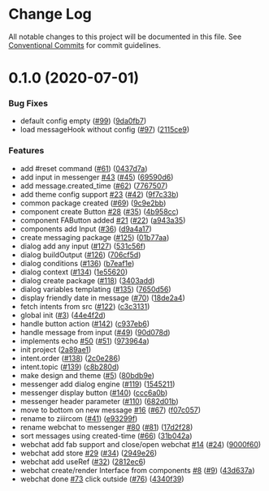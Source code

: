 # Change Log

All notable changes to this project will be documented in this file.
See [Conventional Commits](https://conventionalcommits.org) for commit guidelines.

# 0.1.0 (2020-07-01)


### Bug Fixes

* default config empty ([#99](https://github.com/mikbry/ziiircom/issues/99)) ([9da0fb7](https://github.com/mikbry/ziiircom/commit/9da0fb74788b371718ee0b00a06ddf516adb9c56))
* load messageHook without config ([#97](https://github.com/mikbry/ziiircom/issues/97)) ([2115ce9](https://github.com/mikbry/ziiircom/commit/2115ce9281a8e32a03e8764f19e514daf374426f))


### Features

* add #reset command ([#61](https://github.com/mikbry/ziiircom/issues/61)) ([0437d7a](https://github.com/mikbry/ziiircom/commit/0437d7a5f7834e6cc5a8908a5ed3a70c7f205e3a))
* add input in messenger [#43](https://github.com/mikbry/ziiircom/issues/43) ([#45](https://github.com/mikbry/ziiircom/issues/45)) ([69590d6](https://github.com/mikbry/ziiircom/commit/69590d6a177a6acc95ea202e886b45537197804a))
* add message.created_time ([#62](https://github.com/mikbry/ziiircom/issues/62)) ([7767507](https://github.com/mikbry/ziiircom/commit/77675070890e0655e4cc6f493ad0f2c6362f005e))
* add theme config support [#23](https://github.com/mikbry/ziiircom/issues/23) ([#42](https://github.com/mikbry/ziiircom/issues/42)) ([9f7c33b](https://github.com/mikbry/ziiircom/commit/9f7c33bb9bd66d17c3f960de6b1f3ed9bc8792f3))
* common package created ([#69](https://github.com/mikbry/ziiircom/issues/69)) ([9c9e2bb](https://github.com/mikbry/ziiircom/commit/9c9e2bb3fa7ace5aec54c28805d678c022d232f6))
* component create Button [#28](https://github.com/mikbry/ziiircom/issues/28) ([#35](https://github.com/mikbry/ziiircom/issues/35)) ([4b958cc](https://github.com/mikbry/ziiircom/commit/4b958ccdd41892f758ad1bd88c1a4f5cc65d388f))
* component FAButton added [#21](https://github.com/mikbry/ziiircom/issues/21) ([#22](https://github.com/mikbry/ziiircom/issues/22)) ([a943a35](https://github.com/mikbry/ziiircom/commit/a943a35a59747f6dafea16d915ffdd38491a1e39))
* components add Input ([#36](https://github.com/mikbry/ziiircom/issues/36)) ([d9a4a17](https://github.com/mikbry/ziiircom/commit/d9a4a17b86849ab8f269f21d8ec634371696f7c8))
* create messaging package ([#125](https://github.com/mikbry/ziiircom/issues/125)) ([01b77aa](https://github.com/mikbry/ziiircom/commit/01b77aabdc063cde706e6f8d123e6a71a7464365))
* dialog add any input ([#127](https://github.com/mikbry/ziiircom/issues/127)) ([531c56f](https://github.com/mikbry/ziiircom/commit/531c56f827c0748eb3b3af95170e8ee757ce67b5))
* dialog buildOutput ([#126](https://github.com/mikbry/ziiircom/issues/126)) ([706cf5d](https://github.com/mikbry/ziiircom/commit/706cf5de37529faab0ce8bec1ad69b8de6743f28))
* dialog conditions ([#136](https://github.com/mikbry/ziiircom/issues/136)) ([b7eaf1e](https://github.com/mikbry/ziiircom/commit/b7eaf1ea206293c379e022540fbc39afbe258cb9))
* dialog context ([#134](https://github.com/mikbry/ziiircom/issues/134)) ([1e55620](https://github.com/mikbry/ziiircom/commit/1e55620a31951d0f1a951f282914a6dad362c088))
* dialog create package ([#118](https://github.com/mikbry/ziiircom/issues/118)) ([3403add](https://github.com/mikbry/ziiircom/commit/3403add706b39e81adc29a53d1036b178f50fdf5))
* dialog variables templating ([#135](https://github.com/mikbry/ziiircom/issues/135)) ([7650d56](https://github.com/mikbry/ziiircom/commit/7650d564dd7a1e4e43189140d7add408ef86fc2b))
* display friendly date in message ([#70](https://github.com/mikbry/ziiircom/issues/70)) ([18de2a4](https://github.com/mikbry/ziiircom/commit/18de2a4fb98ea225a12b171bb60ca7855c4e4dd0))
* fetch intents from src ([#122](https://github.com/mikbry/ziiircom/issues/122)) ([c3c3131](https://github.com/mikbry/ziiircom/commit/c3c313129cb9d2e33b8198474d6402b08a4a9d5a))
* global init ([#3](https://github.com/mikbry/ziiircom/issues/3)) ([44e4f2d](https://github.com/mikbry/ziiircom/commit/44e4f2dae1c2f3e76306f9d9b083bb4ff2a8cbce))
* handle button action ([#142](https://github.com/mikbry/ziiircom/issues/142)) ([c937eb6](https://github.com/mikbry/ziiircom/commit/c937eb6309d24ba2bf6e7fe817c70f2db343a393))
* handle message from input ([#49](https://github.com/mikbry/ziiircom/issues/49)) ([90d078d](https://github.com/mikbry/ziiircom/commit/90d078db73d6c848e484aab579fa0cd3e4b4c8f5))
* implements echo [#50](https://github.com/mikbry/ziiircom/issues/50) ([#51](https://github.com/mikbry/ziiircom/issues/51)) ([973964a](https://github.com/mikbry/ziiircom/commit/973964a7b62cc6725f063c721dbbae2522622969))
* init project ([2a89ae1](https://github.com/mikbry/ziiircom/commit/2a89ae1c816d099d2807569efeb828d1345ddc44))
* intent.order ([#138](https://github.com/mikbry/ziiircom/issues/138)) ([2c0e286](https://github.com/mikbry/ziiircom/commit/2c0e28638e71f7d2d492858d236265d0789a8ea0))
* intent.topic ([#139](https://github.com/mikbry/ziiircom/issues/139)) ([c8b280d](https://github.com/mikbry/ziiircom/commit/c8b280d5ada82c4e1116ef8b44fcb3e20e7c8aee))
* make design and theme ([#5](https://github.com/mikbry/ziiircom/issues/5)) ([80bdb9e](https://github.com/mikbry/ziiircom/commit/80bdb9ee794ea63d5851cc3acc6fa9cc8a11b649))
* messenger add dialog engine ([#119](https://github.com/mikbry/ziiircom/issues/119)) ([1545211](https://github.com/mikbry/ziiircom/commit/15452115ed6bb1c6dc64253a385fc77db61a7a71))
* messenger display button ([#140](https://github.com/mikbry/ziiircom/issues/140)) ([ccc6a0b](https://github.com/mikbry/ziiircom/commit/ccc6a0b07e25c6a414ea9bb31685a56cae15fb2b))
* messenger header parameter ([#110](https://github.com/mikbry/ziiircom/issues/110)) ([682d01b](https://github.com/mikbry/ziiircom/commit/682d01b0ec9b2a3c5ae125f9763917378f6f9556))
* move to bottom on new message [#16](https://github.com/mikbry/ziiircom/issues/16) ([#67](https://github.com/mikbry/ziiircom/issues/67)) ([f07c057](https://github.com/mikbry/ziiircom/commit/f07c0576c54b94ae4dd983a25ff975cb63164e7d))
* rename to ziiircom ([#41](https://github.com/mikbry/ziiircom/issues/41)) ([e93299f](https://github.com/mikbry/ziiircom/commit/e93299fcb192e845598610a2adf7d189a0a91d0a))
* rename webchat to messenger [#80](https://github.com/mikbry/ziiircom/issues/80) ([#81](https://github.com/mikbry/ziiircom/issues/81)) ([17d2f28](https://github.com/mikbry/ziiircom/commit/17d2f287c628e722261da5cace3e6b352cf47f32))
* sort messages using created-time ([#66](https://github.com/mikbry/ziiircom/issues/66)) ([31b042a](https://github.com/mikbry/ziiircom/commit/31b042ad6e9fc33910fcecdcde25dbe45af0076d))
* webchat add fab support and close/open webchat [#14](https://github.com/mikbry/ziiircom/issues/14) ([#24](https://github.com/mikbry/ziiircom/issues/24)) ([9000f60](https://github.com/mikbry/ziiircom/commit/9000f60ecc0d1bd5dc7a18de8a87931e0bc5fed9))
* webchat add store [#29](https://github.com/mikbry/ziiircom/issues/29) ([#34](https://github.com/mikbry/ziiircom/issues/34)) ([2949e26](https://github.com/mikbry/ziiircom/commit/2949e26e0ab9788c605eee735c9966cb057df966))
* webchat add useRef ([#32](https://github.com/mikbry/ziiircom/issues/32)) ([2812ec6](https://github.com/mikbry/ziiircom/commit/2812ec626e2a5b6c40a4fec016852fc9e930af17))
* webchat create/render Interface from components [#8](https://github.com/mikbry/ziiircom/issues/8) ([#9](https://github.com/mikbry/ziiircom/issues/9)) ([43d637a](https://github.com/mikbry/ziiircom/commit/43d637aeb0a8f7a045e3da36c43d8a18389fa6be))
* webchat done [#73](https://github.com/mikbry/ziiircom/issues/73) click outside ([#76](https://github.com/mikbry/ziiircom/issues/76)) ([4340f39](https://github.com/mikbry/ziiircom/commit/4340f39c7f2f7f83282ba1de5757d2298a3644d3))
